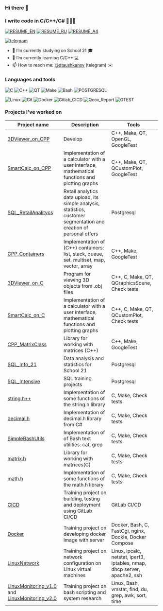 ### Hi there 👋
### I write code in C/C++/C# 👨🏻‍💻

[![RESUME_EN](https://img.shields.io/badge/RESUME_EN-00FF00?style=for-the-badge&logo=RESUME_EN&logoColor=white)](https://ripple-wildflower-761.notion.site/Daniil-Tauhkanov-5b24ccfa981a4ec2be6a329c91e288aa?pvs=4)
[![RESUME_RU](https://img.shields.io/badge/RESUME_RU-00FF00?style=for-the-badge&logo=RESUME_RU&logoColor=white)](https://ripple-wildflower-761.notion.site/c54c974dca7e4a66b63e46e56ecb4bb6?pvs=4)
[![RESUME_A4](https://img.shields.io/badge/RESUME_A4-00FF00?style=for-the-badge&logo=RESUME_A4&logoColor=white)](https://www.figma.com/file/8gBIGUkalCt9mr8ZisW3wQ/Resume?type=whiteboard&node-id=0%3A1&t=jS8b6RyPAkgqzx4n-1)

[![telegram](https://img.shields.io/badge/Dalkory-2CA5E0?style=for-the-badge&logo=telegram&logoColor=white)](https://t.me/dtaushkanov)

- 🔭 I’m currently studying on School 21 🎓
- 🌱 I’m currently learning C/C++ 💻
- 📫 How to reach me: [@dtaushkanov](https://t.me/dtaushkanov) (telegram) ✉️

### Languages and tools

![C](https://img.shields.io/badge/-C-1E7775?style=for-the-badge&logo=C&logoColor=6296CC)
![C++](https://img.shields.io/badge/-C++-1E7775?style=for-the-badge&logo=C%2b%2b&logoColor=6296CC)
![QT](https://img.shields.io/badge/-QT-1E7775?style=for-the-badge&logo=QT&logoColor=6296CC)
![Make](https://img.shields.io/badge/-Make-1E7775?style=for-the-badge&logo=Make&logoColor=6296CC)
![Bash](https://img.shields.io/badge/-Bash-1E7775?style=for-the-badge&logo=Bash&logoColor=6296CC)
![POSTGRESQL](https://img.shields.io/badge/-POSTGRESQL-1E7775?style=for-the-badge&logo=POSTGRESQL&logoColor=6296CC)

![Linux](https://img.shields.io/badge/-Linux-1E7775?style=for-the-badge&logo=Linux&logoColor=6296CC)
![Git](https://img.shields.io/badge/-GIT-1E7775?style=for-the-badge&logo=GIT&logoColor=F88C00)
![Docker](https://img.shields.io/badge/-Docker-1E7775?style=for-the-badge&logo=Docker&logoColor=6296CC)
![Gitlab_CICD](https://img.shields.io/badge/-Gitlab_CICD-1E7775?style=for-the-badge&logo=Gitlab_CICD&logoColor=6296CC)
![Qcov_Report](https://img.shields.io/badge/-Qcov_Report-1E7775?style=for-the-badge&logo=Qcov_Report&logoColor=6296CC)
![GTEST](https://img.shields.io/badge/-GTEST-1E7775?style=for-the-badge&logo=GTEST&logoColor=6296CC)

### Projects I've worked on
| Project name | Description | Tools |
|-|-|-|
| [3DViewer_on_CPP](https://github.com/Dalkory/3DViewer_on_CPP)|Develop|C++, Make, QT, OpenGL, GoogleTest|
| [SmartCalc_on_CPP](https://github.com/Dalkory/SmartCalcCPP)|Implementation of a calculator with a user interface, mathematical functions and plotting graphs|C++, Make, QT, QCustomPlot, GoogleTest|
| [SQL_RetailAnalitycs](https://github.com/Dalkory/SQL_RetailAnalitycs)|Retail analytics data upload, its simple analysis, statistics, customer segmentation and creation of personal offers|Postgresql|
| [CPP_Containers](https://github.com/Dalkory/CPP_Containers)|Implementation of (C++) containers: list, stack, queue, set, multiset, map, vector, array|C++, Make, GoogleTest|
| [3DViewer_on_C](https://github.com/Dalkory/3DViewer_on_C)|Program for viewing 3D objects from .obj files|C++, C, Make, QT, QGraphicsScene, Check tests|
| [SmartCalc_on_C](https://github.com/Dalkory/SmartCalc)|Implementation of a calculator with a user interface, mathematical functions and plotting graphs|C++, C, Make, QT, QCustomPlot, Check tests|
| [CPP_MatrixClass](https://github.com/Dalkory/matrix_oop.h)|Library for working with matrices (C++)|C++, Make, GoogleTest|
| [SQL_Info_21](https://github.com/Dalkory/Info_21)|Data analysis and statistics for School 21|Postgresql|
| [SQL_Intensive](https://github.com/Dalkory/SQL_Intensive)|SQL training projects|Postgresql|
| [string.h++](https://github.com/Dalkory/String_Sprintf_Sscanf)| Implementation of some functions of the string.h library| C, Make, Check tests|
| [decimal.h](https://github.com/Dalkory/Decimal)| Implementation of decimal.h library from C#| C, Make, Check tests|
| [SimpleBashUtils](https://github.com/Dalkory/SimpleBashUtils)| Implementation of of Bash text utilities: cat, grep|C, Make, Check tests|
| [matrix.h](https://github.com/Dalkory/Matrix)|Library for working with matrices(C)| C, Make, Check tests|
| [math.h](https://github.com/Dalkory/Math)| Implementation of some functions of the math.h library| C, Make, Check tests|
| [CICD](https://github.com/Dalkory/CICD_GITLAB)| Training project on building, testing and deployment using GitLab CI/CD| GitLab CI/CD|
| [Docker](https://github.com/Dalkory/SimpleDocker)| Training project on developing docker image with server|Docker, Bash, C, FastCgi, nginx, Dockle, Docker Compose|
| [LinuxNetwork](https://github.com/Dalkory/LinuxNetwork)| Training project on network configuration on Linux virtual machines|Linux, ipcalc, netstat, iperf3, iptables, nmap, dhcp server, apache2, ssh|
| [LinuxMonitoring_v1.0](https://github.com/Dalkory/LinuxMonitoring_v1.0) and [LinuxMonitoring_v2.0](https://github.com/Dalkory/LinuxMonitoring_v2.0)| Training project on bash scripting and system research| Linux, Bash, vmstat, find, du, grep, awk, sort, time|
